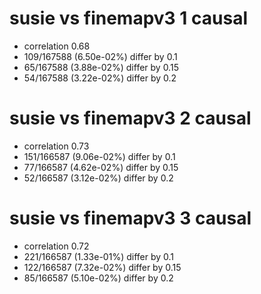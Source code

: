 # susie vs finemapv3  1 causal

- correlation 0.68
- 109/167588 (6.50e-02%) differ by 0.1
- 65/167588 (3.88e-02%) differ by 0.15
- 54/167588 (3.22e-02%) differ by 0.2


# susie vs finemapv3  2 causal

- correlation 0.73
- 151/166587 (9.06e-02%) differ by 0.1
- 77/166587 (4.62e-02%) differ by 0.15
- 52/166587 (3.12e-02%) differ by 0.2


# susie vs finemapv3  3 causal

- correlation 0.72
- 221/166587 (1.33e-01%) differ by 0.1
- 122/166587 (7.32e-02%) differ by 0.15
- 85/166587 (5.10e-02%) differ by 0.2


